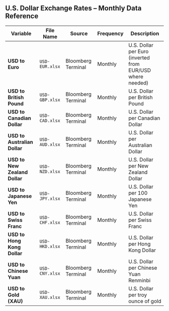 ## U.S. Dollar Exchange Rates – Monthly Data Reference

| **Variable**   | **File Name**     | **Source**          | **Frequency** | **Description** |
|----------------|-------------------|---------------------|---------------|------------------|
| **USD to Euro**        | `USD-EUR.xlsx` | Bloomberg Terminal | Monthly       | U.S. Dollar per Euro (inverted from EUR/USD where needed) |
| **USD to British Pound** | `USD-GBP.xlsx` | Bloomberg Terminal | Monthly       | U.S. Dollar per British Pound |
| **USD to Canadian Dollar** | `USD-CAD.xlsx` | Bloomberg Terminal | Monthly       | U.S. Dollar per Canadian Dollar |
| **USD to Australian Dollar** | `USD-AUD.xlsx` | Bloomberg Terminal | Monthly       | U.S. Dollar per Australian Dollar |
| **USD to New Zealand Dollar** | `USD-NZD.xlsx` | Bloomberg Terminal | Monthly       | U.S. Dollar per New Zealand Dollar |
| **USD to Japanese Yen** | `USD-JPY.xlsx` | Bloomberg Terminal | Monthly       | U.S. Dollar per 100 Japanese Yen |
| **USD to Swiss Franc** | `USD-CHF.xlsx` | Bloomberg Terminal | Monthly       | U.S. Dollar per Swiss Franc |
| **USD to Hong Kong Dollar** | `USD-HKD.xlsx` | Bloomberg Terminal | Monthly       | U.S. Dollar per Hong Kong Dollar |
| **USD to Chinese Yuan** | `USD-CNY.xlsx` | Bloomberg Terminal | Monthly       | U.S. Dollar per Chinese Yuan Renminbi |
| **USD to Gold (XAU)**   | `USD-XAU.xlsx` | Bloomberg Terminal | Monthly       | U.S. Dollar per troy ounce of gold |
